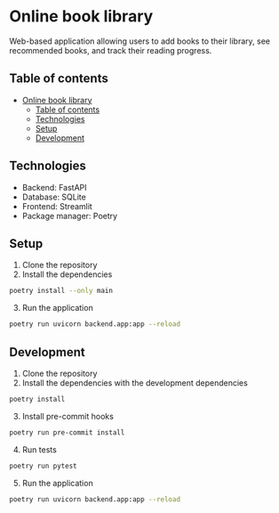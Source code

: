 # Online book library

Web-based application allowing users to add books to their library, see recommended books, and track their reading progress.

## Table of contents

- [Online book library](#online-book-library)
  - [Table of contents](#table-of-contents)
  - [Technologies](#technologies)
  - [Setup](#setup)
  - [Development](#development)

## Technologies

- Backend: FastAPI
- Database: SQLite
- Frontend: Streamlit
- Package manager: Poetry

## Setup

1. Clone the repository
2. Install the dependencies

```bash
poetry install --only main
```
3. Run the application

```bash
poetry run uvicorn backend.app:app --reload
```

## Development

1. Clone the repository
2. Install the dependencies with the development dependencies

```bash
poetry install
```
3. Install pre-commit hooks

```bash
poetry run pre-commit install
```

4. Run tests

```bash
poetry run pytest
```

5. Run the application

```bash
poetry run uvicorn backend.app:app --reload
```
